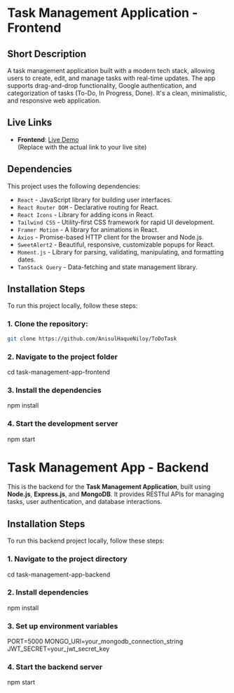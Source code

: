 # Task Management Application - Frontend

## Short Description

A task management application built with a modern tech stack, allowing users to create, edit, and manage tasks with real-time updates. The app supports drag-and-drop functionality, Google authentication, and categorization of tasks (To-Do, In Progress, Done). It's a clean, minimalistic, and responsive web application.

## Live Links

- **Frontend**: [Live Demo](https://silly-otter-89219f.netlify.app/)  
  (Replace with the actual link to your live site)

## Dependencies

This project uses the following dependencies:

- `React` - JavaScript library for building user interfaces.
- `React Router DOM` - Declarative routing for React.
- `React Icons` - Library for adding icons in React.
- `Tailwind CSS` - Utility-first CSS framework for rapid UI development.
- `Framer Motion` - A library for animations in React.
- `Axios` - Promise-based HTTP client for the browser and Node.js.
- `SweetAlert2` - Beautiful, responsive, customizable popups for React.
- `Moment.js` - Library for parsing, validating, manipulating, and formatting dates.
- `TanStack Query` - Data-fetching and state management library.

## Installation Steps

To run this project locally, follow these steps:

### 1. Clone the repository:

```bash
git clone https://github.com/AnisulHaqueNiloy/ToDoTask


```

### 2. Navigate to the project folder

cd task-management-app-frontend

### 3. Install the dependencies

npm install

### 4. Start the development server

npm start

# Task Management App - Backend

This is the backend for the **Task Management Application**, built using **Node.js**, **Express.js**, and **MongoDB**. It provides RESTful APIs for managing tasks, user authentication, and database interactions.

## Installation Steps

To run this backend project locally, follow these steps:

### 1. Navigate to the project directory

cd task-management-app-backend

### 2. Install dependencies

npm install

### 3. Set up environment variables

PORT=5000
MONGO_URI=your_mongodb_connection_string
JWT_SECRET=your_jwt_secret_key

### 4. Start the backend server

npm start
